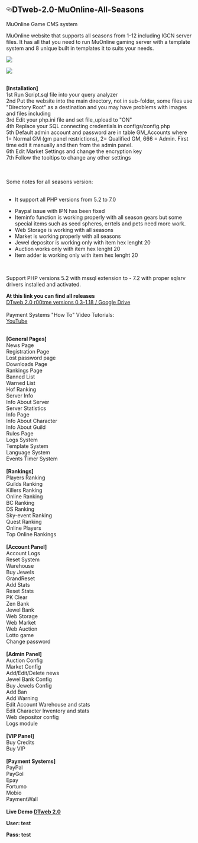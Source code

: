 
<article class="markdown-body entry-content" itemprop="text"><h1><a id="user-content-dtweb-20-muonline-all-seasons" class="anchor" aria-hidden="true" href="#dtweb-20-muonline-all-seasons"><svg class="octicon octicon-link" viewBox="0 0 16 16" version="1.1" width="16" height="16" aria-hidden="true"><path fill-rule="evenodd" d="M4 9h1v1H4c-1.5 0-3-1.69-3-3.5S2.55 3 4 3h4c1.45 0 3 1.69 3 3.5 0 1.41-.91 2.72-2 3.25V8.59c.58-.45 1-1.27 1-2.09C10 5.22 8.98 4 8 4H4c-.98 0-2 1.22-2 2.5S3 9 4 9zm9-3h-1v1h1c1 0 2 1.22 2 2.5S13.98 12 13 12H9c-.98 0-2-1.22-2-2.5 0-.83.42-1.64 1-2.09V6.25c-1.09.53-2 1.84-2 3.25C6 11.31 7.55 13 9 13h4c1.45 0 3-1.69 3-3.5S14.5 6 13 6z"></path></svg></a>DTweb-2.0-MuOnline-All-Seasons</h1>
<p>MuOnline Game CMS system</p>
<p>MuOnline website that supports all seasons from 1-12 including IGCN server files. It has all that you need to run MuOnline gaming server with a template system and 8 unique built in templates it to suits your needs.</p>
<p><a target="_blank" rel="noopener noreferrer" href="https://camo.githubusercontent.com/74f112ac9cc80ef0a550c61ae927cde13eb459ce/68747470733a2f2f692e696d6775722e636f6d2f6d7656757641612e706e67"><img src="https://camo.githubusercontent.com/74f112ac9cc80ef0a550c61ae927cde13eb459ce/68747470733a2f2f692e696d6775722e636f6d2f6d7656757641612e706e67" data-canonical-src="https://i.imgur.com/mvVuvAa.png" style="max-width:100%;"></a></p>
<p><a target="_blank" rel="noopener noreferrer" href="https://camo.githubusercontent.com/9e450a39bfc7e6b40add94f84b60b3074dfe223a/68747470733a2f2f692e696d6775722e636f6d2f6b6c65314942752e6a7067"><img src="https://camo.githubusercontent.com/9e450a39bfc7e6b40add94f84b60b3074dfe223a/68747470733a2f2f692e696d6775722e636f6d2f6b6c65314942752e6a7067" data-canonical-src="https://i.imgur.com/kle1IBu.jpg" style="max-width:100%;"></a></p>
<br>
<b>[<span>Installation</span>]</b><br>
1st Run Script.sql file into your query analyzer<br>
2nd Put the website into the main directory, not in sub-folder, some files use "Directory Root" as a destination and you may have problems with images and files including<br>
3rd Edit your php.ini file and set file_upload to "ON"<br>
4th Replace your SQL connecting credentials in configs/config.php<br>
5th Default admin account and password are in table GM_Accounts where 1= Normal GM (gm panel restrictions), 2= Qualified GM, 666 = Admin. First time edit it manually and then from the admin panel.<br>
6th Edit Market Settings and change the encryption key<br>
7th Follow the tooltips to change any other settings <br>
<p><br> <br>
Some notes for all seasons version:
<br>
<br></p>
<ul>
<li>It support all PHP versions from 5.2 to 7.0 <br></li>
</ul>
<ul>
<li>Paypal issue with IPN has been fixed<br></li>
<li>Iteminfo function is working properly with all season gears but some special items such as seed spheres, errtels and pets need more work.<br></li>
<li>Web Storage is working with all seasons<br></li>
<li>Market is working properly with all seasons<br></li>
<li>Jewel depositor is working only with item hex lenght 20<br></li>
<li>Auction works only with item hex lenght 20<br></li>
<li>Item adder is working only with item hex lenght 20<br></li>
</ul>
<br>
<p>Support PHP versions 5.2 with mssql extension to - 7.2 with proper sqlsrv drivers installed and activated.<br></p>
<p><b>At this link you can find all releases</b><br>
<a href="https://drive.google.com/open?id=1vZop2_A0mQdzazzaY6mR4CAuQ9fYsqix" rel="nofollow">DTweb 2.0 r00tme versions 0.3-1.18  / Google Drive</a><br>
<br>
Payment Systems "How To" Video Tutorials:<br>
<a href="https://www.youtube.com/watch?v=WDyAdhYskJM" rel="nofollow">YouTube</a></p>
<br>
<div><b>[<span>General Pages</span>]</b><br>
News Page<br>
Registration Page<br>
Lost password page<br>
Downloads Page<br>
Rankings Page<br>
Banned List<br>
Warned List<br>
Hof Ranking<br>
Server Info<br>
Info About Server<br>
Server Statistics<br>
Info Page<br>
Info About Character<br>
Info About Guild<br>
Rules Page<br>
Logs System<br>
Template System<br>
Language System<br>
Events Timer System<br>
<br>
<b>[<span>Rankings</span>]</b><br>
Players Ranking<br>
Guilds Ranking<br>
Killers Ranking<br>
Online Ranking<br>
BC Ranking<br>
DS Ranking<br>
Sky-event Ranking<br>
Quest Ranking<br>
Online Players<br>
Top Online Rankings<br>
<br>
<b>[<span>Account Panel</span>]</b><br>
Account Logs <br>
Reset System <br>
Warehouse <br>
Buy Jewels<br>
GrandReset <br>
Add Stats <br>
Reset Stats <br>
PK Clear <br>
Zen Bank<br>
Jewel Bank<br>
Web Storage<br>
Web Market<br>
Web Auction<br>
Lotto game<br>
Change password<br>
<br>
<b>[<span>Admin Panel</span>]</b><br>
Auction Config<br>
Market Config<br>
Add/Edit/Delete news<br>
Jewel Bank Config<br>
Buy Jewels Config<br>
Add Ban<br>
Add Warning<br>
Edit Account Warehouse and stats<br>
Edit Character Inventory and stats<br>
Web depositor config<br>
Logs module<br>
<br>
<b>[<span>VIP Panel</span>]</b><br>
Buy Credits<br>
Buy VIP<br>
<br>
<b>[<span>Payment Systems</span>]</b><br>
PayPal<br>
PayGol<br>
Epay<br>
Fortumo<br>
Mobio<br>
PaymentWall​</div><br>
</article>
  </div>

<b>
 Live Demo <a href="http://5.9.94.164:50445/">DTweb 2.0</a> 
 <p>User: test</p>
 <p>Pass: test</p>
</b>
